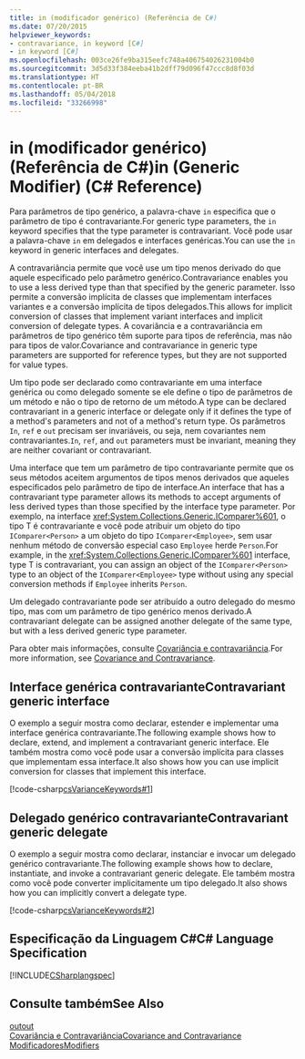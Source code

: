 ```yaml
---
title: in (modificador genérico) (Referência de C#)
ms.date: 07/20/2015
helpviewer_keywords:
- contravariance, in keyword [C#]
- in keyword [C#]
ms.openlocfilehash: 003ce26fe9ba315eefc748a406754026231004b0
ms.sourcegitcommit: 3d5d33f384eeba41b2dff79d096f47ccc8d8f03d
ms.translationtype: HT
ms.contentlocale: pt-BR
ms.lasthandoff: 05/04/2018
ms.locfileid: "33266998"
---
```

# <a name="in-generic-modifier-c-reference"></a><span data-ttu-id="bbb73-102">in (modificador genérico) (Referência de C#)</span><span class="sxs-lookup"><span data-stu-id="bbb73-102">in (Generic Modifier) (C# Reference)</span></span>

<span data-ttu-id="bbb73-103">Para parâmetros de tipo genérico, a palavra-chave `in` especifica que o parâmetro de tipo é contravariante.</span><span class="sxs-lookup"><span data-stu-id="bbb73-103">For generic type parameters, the `in` keyword specifies that the type parameter is contravariant.</span></span> <span data-ttu-id="bbb73-104">Você pode usar a palavra-chave `in` em delegados e interfaces genéricas.</span><span class="sxs-lookup"><span data-stu-id="bbb73-104">You can use the `in` keyword in generic interfaces and delegates.</span></span>  
  
 <span data-ttu-id="bbb73-105">A contravariância permite que você use um tipo menos derivado do que aquele especificado pelo parâmetro genérico.</span><span class="sxs-lookup"><span data-stu-id="bbb73-105">Contravariance enables you to use a less derived type than that specified by the generic parameter.</span></span> <span data-ttu-id="bbb73-106">Isso permite a conversão implícita de classes que implementam interfaces variantes e a conversão implícita de tipos delegados.</span><span class="sxs-lookup"><span data-stu-id="bbb73-106">This allows for implicit conversion of classes that implement variant interfaces and implicit conversion of delegate types.</span></span> <span data-ttu-id="bbb73-107">A covariância e a contravariância em parâmetros de tipo genérico têm suporte para tipos de referência, mas não para tipos de valor.</span><span class="sxs-lookup"><span data-stu-id="bbb73-107">Covariance and contravariance in generic type parameters are supported for reference types, but they are not supported for value types.</span></span>  
  
 <span data-ttu-id="bbb73-108">Um tipo pode ser declarado como contravariante em uma interface genérica ou como delegado somente se ele define o tipo de parâmetros de um método e não o tipo de retorno de um método.</span><span class="sxs-lookup"><span data-stu-id="bbb73-108">A type can be declared contravariant in a generic interface or delegate only if it defines the type of a method's parameters and not of a method's return type.</span></span> <span data-ttu-id="bbb73-109">Os parâmetros `In`, `ref` e `out` precisam ser invariáveis, ou seja, nem covariantes nem contravariantes.</span><span class="sxs-lookup"><span data-stu-id="bbb73-109">`In`, `ref`, and `out` parameters must be invariant, meaning they are neither covariant or contravariant.</span></span>
  
 <span data-ttu-id="bbb73-110">Uma interface que tem um parâmetro de tipo contravariante permite que os seus métodos aceitem argumentos de tipos menos derivados que aqueles especificados pelo parâmetro de tipo de interface.</span><span class="sxs-lookup"><span data-stu-id="bbb73-110">An interface that has a contravariant type parameter allows its methods to accept arguments of less derived types than those specified by the interface type parameter.</span></span> <span data-ttu-id="bbb73-111">Por exemplo, na interface <xref:System.Collections.Generic.IComparer%601>, o tipo T é contravariante e você pode atribuir um objeto do tipo `IComparer<Person>` a um objeto do tipo `IComparer<Employee>`, sem usar nenhum método de conversão especial caso `Employee` herde `Person`.</span><span class="sxs-lookup"><span data-stu-id="bbb73-111">For example, in the <xref:System.Collections.Generic.IComparer%601> interface, type T is contravariant, you can assign an object of the `IComparer<Person>` type to an object of the `IComparer<Employee>` type without using any special conversion methods if `Employee` inherits `Person`.</span></span>  
  
 <span data-ttu-id="bbb73-112">Um delegado contravariante pode ser atribuído a outro delegado do mesmo tipo, mas com um parâmetro de tipo genérico menos derivado.</span><span class="sxs-lookup"><span data-stu-id="bbb73-112">A contravariant delegate can be assigned another delegate of the same type, but with a less derived generic type parameter.</span></span>  
  
 <span data-ttu-id="bbb73-113">Para obter mais informações, consulte [Covariância e contravariância](../../programming-guide/concepts/covariance-contravariance/index.md).</span><span class="sxs-lookup"><span data-stu-id="bbb73-113">For more information, see [Covariance and Contravariance](../../programming-guide/concepts/covariance-contravariance/index.md).</span></span>  
  
## <a name="contravariant-generic-interface"></a><span data-ttu-id="bbb73-114">Interface genérica contravariante</span><span class="sxs-lookup"><span data-stu-id="bbb73-114">Contravariant generic interface</span></span>   

 <span data-ttu-id="bbb73-115">O exemplo a seguir mostra como declarar, estender e implementar uma interface genérica contravariante.</span><span class="sxs-lookup"><span data-stu-id="bbb73-115">The following example shows how to declare, extend, and implement a contravariant generic interface.</span></span> <span data-ttu-id="bbb73-116">Ele também mostra como você pode usar a conversão implícita para classes que implementam essa interface.</span><span class="sxs-lookup"><span data-stu-id="bbb73-116">It also shows how you can use implicit conversion for classes that implement this interface.</span></span>  
  
 [!code-csharp[csVarianceKeywords#1](../../../csharp/language-reference/keywords/codesnippet/CSharp/in-generic-modifier_1.cs)]  
  
## <a name="contravariant-generic-delegate"></a><span data-ttu-id="bbb73-117">Delegado genérico contravariante</span><span class="sxs-lookup"><span data-stu-id="bbb73-117">Contravariant generic delegate</span></span>  

 <span data-ttu-id="bbb73-118">O exemplo a seguir mostra como declarar, instanciar e invocar um delegado genérico contravariante.</span><span class="sxs-lookup"><span data-stu-id="bbb73-118">The following example shows how to declare, instantiate, and invoke a contravariant generic delegate.</span></span> <span data-ttu-id="bbb73-119">Ele também mostra como você pode converter implicitamente um tipo delegado.</span><span class="sxs-lookup"><span data-stu-id="bbb73-119">It also shows how you can implicitly convert a delegate type.</span></span>  
  
 [!code-csharp[csVarianceKeywords#2](../../../csharp/language-reference/keywords/codesnippet/CSharp/in-generic-modifier_2.cs)]  
  
## <a name="c-language-specification"></a><span data-ttu-id="bbb73-120">Especificação da Linguagem C#</span><span class="sxs-lookup"><span data-stu-id="bbb73-120">C# Language Specification</span></span>  
 [!INCLUDE[CSharplangspec](~/includes/csharplangspec-md.md)]  
  
## <a name="see-also"></a><span data-ttu-id="bbb73-121">Consulte também</span><span class="sxs-lookup"><span data-stu-id="bbb73-121">See Also</span></span>  
 [<span data-ttu-id="bbb73-122">out</span><span class="sxs-lookup"><span data-stu-id="bbb73-122">out</span></span>](../../../csharp/language-reference/keywords/out-generic-modifier.md)  
 [<span data-ttu-id="bbb73-123">Covariância e Contravariância</span><span class="sxs-lookup"><span data-stu-id="bbb73-123">Covariance and Contravariance</span></span>](../../programming-guide/concepts/covariance-contravariance/index.md)  
 [<span data-ttu-id="bbb73-124">Modificadores</span><span class="sxs-lookup"><span data-stu-id="bbb73-124">Modifiers</span></span>](../../../csharp/language-reference/keywords/modifiers.md)  
